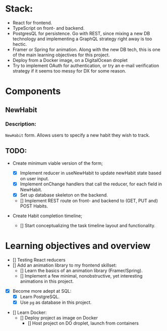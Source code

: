 # Stack:
- React for frontend.
- TypeScript on front- and backend.
- PostgresQL for persistence. Go with REST, since mixing a new DB technology and implementing a GraphQL strategy right away is too hectic.
- Framer or Spring for animation. Along with the new DB tech, this is one of the main learning objectives for this project.
- Deploy from a Docker image, on a DigitalOcean droplet
- Try to implement OAuth for authentication, or try an e-mail verification strategy if it seems too messy for DX for some reason.

# Components
## NewHabit
### Description:
`NewHabit` form. Allows users to specify a new habit they wish to track.

## TODO:
- Create minimum viable version of the form;
    - [x] Implement reducer in useNewHabit to update newHabit state based on user input.
    - [x] Implement onChange handlers that call the reducer, for each field in NewHabit.
    - [x] Set up database skeleton on the backend.
    - [] Implement REST route on front- and backend to (GET, PUT and) POST Habits.

- Create Habit completion timeline;
    - [] Start conceptualizing the task timeline layout and functionality. 

# Learning objectives and overview
- [] Testing React reducers
- [] Add an animation library to my frontend skillset:
    - [] Learn the basics of an animation library (Framer/Spring).
    - [] Implement a few minimal, nonobstructive, yet interesting animations in this project.
- [x] Become more adept at SQL:
    - [x] Learn PostgreSQL.
    - [x] Use `pg` as database in this project.
- [] Learn Docker:
    - [] Deploy project as image on Docker
        - [] Host project on DO droplet, launch from containers